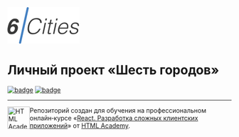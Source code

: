[![LOGO](project/public/img/logo.svg)](https://github.com/AndreiEth/Pet-six-cities "Я ♥ ПУТЕШЕСТВОВАТЬ!")

# Личный проект «Шесть городов» 
[![badge](https://img.shields.io/badge/Technologies-REACT-lightblue)](https://ru.reactjs.org/) [![badge](https://img.shields.io/badge/Technologies-REDUX-violet)](https://redux.js.org/)

---

<a href="https://htmlacademy.ru/intensive/react"><img align="left" width="50" height="50" title="HTML Academy" src="https://up.htmlacademy.ru/static/img/intensive/react/logo-for-github.png"></a>

Репозиторий создан для обучения на профессиональном онлайн‑курсе «[React. Разработка сложных клиентских приложений](https://htmlacademy.ru/intensive/react)» от [HTML Academy](https://htmlacademy.ru).
